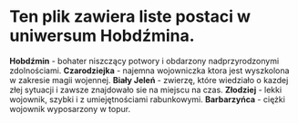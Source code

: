# Ten plik zawiera liste postaci w uniwersum Hobdźmina.

**Hobdźmin** - bohater niszczący potwory i obdarzony nadprzyrodzonymi zdolnościami.
**Czarodziejka** -  najemna wojowniczka ktora jest wyszkolona w zakresie magii wojennej.
**Biały Jeleń** - zwierzę, które wiedziało o kazdej złej sytuacji i zawsze znajdowało sie na miejscu na czas.
**Złodziej** - lekki wojownik, szybki i z umiejętnościami rabunkowymi.
**Barbarzyńca** - ciężki wojownik wyposarzony w topur.
